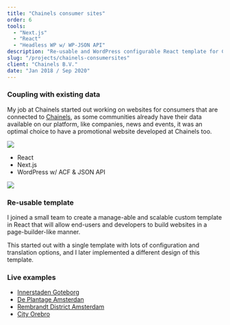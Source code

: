 ```yaml
---
title: "Chainels consumer sites"
order: 6
tools:
  - "Next.js"
  - "React"
  - "Headless WP w/ WP-JSON API"
description: "Re-usable and WordPress configurable React template for Chainels consumers"
slug: "/projects/chainels-consumersites"
client: "Chainels B.V."
date: "Jan 2018 / Sep 2020"
---
```


<div class="project--consumersites content__wrapper">
<div class="content__left">

### Coupling with existing data

My job at Chainels started out working on websites for consumers that are connected to <a href="https://chainels.com/home">Chainels</a>, as
some communities already have their data available on our platform, like companies, news and events, it was an optimal choice to have a promotional website developed at Chainels too.
<br/>

</div>

<div class="content__right vert-align">

  <img src="./assets/chainels-consumersite_fred.png"/>

</div>
</div>

<div class="tools">

- React
- Next.js
- WordPress w/ ACF & JSON API

</div>

<div class="project--consumersites content__wrapper">
<div class="content__left vert-align">

<img src="./assets/chainels-consumersite_goteborg.png"/>

</div>

<div class="content__right align-right">

### Re-usable template

I joined a small team to create a manage-able and scalable custom template in React that will allow end-users and developers to build websites in a page-builder-like manner. <br/>

This started out with a single template with lots of configuration and translation options, and I later implemented a different design of this template.
<br/>

</div>
</div>

<div class="project--consumersites content__wrapper">

<div class="content__left">

### Live examples

- [Innerstaden Goteborg](https://innerstadengbg.se/)
- [De Plantage Amsterdan](https://deplantage.amsterdam/)
- [Rembrandt District Amsterdam](https://rembrandtdistrict.amsterdam/)
- [City Orebro](https://cityorebro.com/)

</div>

<div class="content__right">

</div>

</div>
